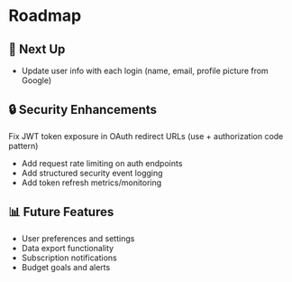 # Roadmap

## 🎯 Next Up
- Update user info with each login (name, email, profile picture from Google)

## 🔒 Security Enhancements
Fix JWT token exposure in OAuth redirect URLs (use 
          + authorization code pattern)
- Add request rate limiting on auth endpoints
- Add structured security event logging
- Add token refresh metrics/monitoring

## 📊 Future Features
- User preferences and settings
- Data export functionality
- Subscription notifications
- Budget goals and alerts